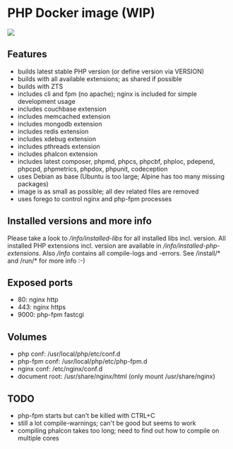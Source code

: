 # PHP Docker image (WIP)

[![](https://badge.imagelayers.io/konjak/php:latest.svg)](https://imagelayers.io/?images=konjak/php:latest)

## Features
- builds latest stable PHP version (or define version via VERSION)
- builds with all available extensions; as shared if possible
- builds with ZTS
- includes cli and fpm (no apache); nginx is included for simple development usage
- includes couchbase extension
- includes memcached extension
- includes mongodb extension
- includes redis extension
- includes xdebug extension
- includes pthreads extension
- includes phalcon extension
- includes latest composer, phpmd, phpcs, phpcbf, phploc, pdepend, phpcpd, phpmetrics, phpdox, phpunit, codeception
- uses Debian as base (Ubuntu is too large; Alpine has too many missing packages)
- image is as small as possible; all dev related files are removed
- uses forego to control nginx and php-fpm processes

## Installed versions and more info
Please take a look to */info/installed-libs* for all installed libs incl. version. All installed PHP extensions incl. version are available in */info/installed-php-extensions*.
Also */info* contains all compile-logs and -errors.
See /install/\* and /run/\* for more info :-)

## Exposed ports
- 80: nginx http
- 443: nginx https
- 9000: php-fpm fastcgi

## Volumes
- php conf: /usr/local/php/etc/conf.d
- php-fpm conf: /usr/local/php/etc/php-fpm.d
- nginx conf: /etc/nginx/conf.d
- document root: /usr/share/nginx/html (only mount /usr/share/nginx)

## TODO
- php-fpm starts but can't be killed with CTRL+C
- still a lot compile-warnings; can't be good but seems to work
- compiling phalcon takes too long; need to find out how to compile on multiple cores
